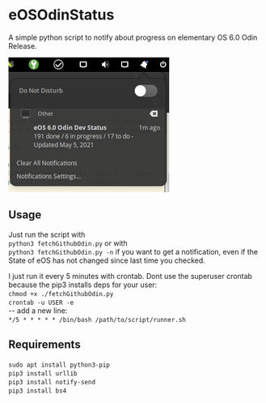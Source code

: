 # eOSOdinStatus
A simple python script to notify about progress on elementary OS 6.0 Odin Release.

![Screenshot](./screenshot.png)


## Usage
Just run the script with  
`python3 fetchGithubOdin.py` or with  
`python3 fetchGithubOdin.py -n` if you want to get a notification, even if the State of eOS has not changed since last time you checked.

I just run it every 5 minutes with crontab. Dont use the superuser crontab because the pip3 installs deps for your user:  
`chmod +x ./fetchGithubOdin.py`  
`crontab -u USER -e`  
-- add a new line:  
`*/5 * * * * * /bin/bash /path/to/script/runner.sh`
## Requirements
`sudo apt install python3-pip`  
`pip3 install urllib`  
`pip3 install notify-send`  
`pip3 install bs4`
